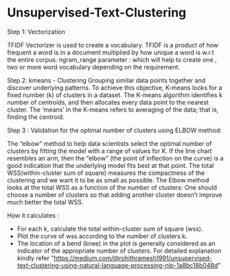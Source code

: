 # Unsupervised-Text-Clustering
Step 1: Vectorization

TFIDF Vectorizer is used to create a vocabulary.
TFIDF is a product of how frequent a word is in a document multiplied by how unique a word is w.r.t the entire corpus.
ngram_range parameter : which will help to create one , two or more word vocabulary depending on the requirement.

Step 2: kmeans - Clustering
Grouping similar data points together and discover underlying patterns. 
To achieve this objective, K-means looks for a fixed number (k) of clusters in a dataset.
The K-means algorithm identifies k number of centroids, and then allocates every data point to the nearest cluster.
The ‘means’ in the K-means refers to averaging of the data; that is, finding the centroid.

Step 3 : Validation for the optimal number of clusters using ELBOW method:

The “elbow” method to help data scientists select the optimal number of clusters by fitting the model with a range of values for K. If the line chart resembles an arm, then the “elbow” (the point of inflection on the curve) is a good indication that the underlying model fits best at that point.
The total WSS(within-cluster sum of square) measures the compactness of the clustering and we want it to be as small as possible.
The Elbow method looks at the total WSS as a function of the number of clusters: One should choose a number of clusters so that adding another cluster doesn’t improve much better the total WSS.

How it calculates : 
* For each k, calculate the total within-cluster sum of square (wss).
* Plot the curve of wss according to the number of clusters k.
* The location of a bend (knee) in the plot is generally considered as an indicator of the appropriate number of clusters.
For detailed explanation kindly refer "https://medium.com/@rohithramesh1991/unsupervised-text-clustering-using-natural-language-processing-nlp-1a8bc18b048d"
